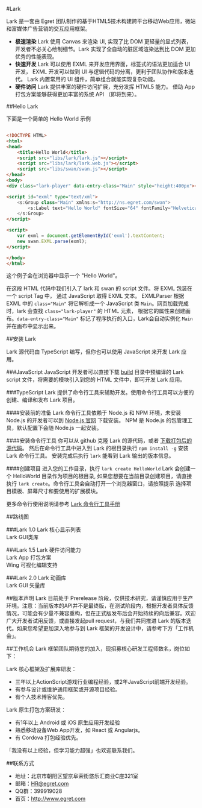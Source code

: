 #Lark

Lark 是一套由 Egret 团队制作的基于HTML5技术构建跨平台移动Web应用，微站和富媒体广告营销的交互应用框架。

* **极速渲染** Lark 使用 Canvas 来渲染 UI, 实现了比 DOM 更轻量的显式列表，
    开发者不必关心绘制细节。Lark 实现了全自动的脏区域渲染达到比 DOM 更加优秀的性能表现。
* **快速开发** Lark 可以使用 EXML 来开发应用界面，标签式的语法更加适合 UI 开发，
  EXML 开发可以做到 UI 与逻辑代码的分离，更利于团队协作和版本迭代。
  Lark 内置常用的 UI 组件，简单组合就能实现复杂功能。
* **硬件访问** Lark 提供丰富的硬件访问扩展，充分发挥 HTML5 能力。
  借助 App 打包方案能够获得更加丰富的系统 API （即将到来）。




##Hello Lark

下面是一个简单的 Hello World 示例

```html

<!DOCTYPE HTML>
<html>
<head>
    <title>Hello World</title>
    <script src="libs/lark/lark.js"></script>
    <script src="libs/lark/lark.web.js"></script>
    <script src="libs/swan/swan.js"></script>
</head>
<body>
<div class="lark-player" data-entry-class="Main" style="height:400px"></div>

<script id="exml" type="text/xml">
    <s:Group class="Main" xmlns:s="http://ns.egret.com/swan">
        <s:Label text="Hello World" fontSize="64" fontFamily="Helvetica, Arial" left="150"/>
    </s:Group>
</script>

<script>
    var exml = document.getElementById('exml').textContent;
    new swan.EXML.parse(exml);
</script>

</body>
</html>

```
这个例子会在浏览器中显示一个 "Hello World"。

在这段 HTML 代码中我们引入了 lark 和 swan 的 script 文件。将 EXML 包装在一个 script Tag 中，
通过 JavaScript 取得 EXML 文本。 EXMLParser 根据 EXML 中的 `class="Main"` 将它解析成一个
JavaScript 类 `Main`。网页加载完成时，lark 会查找 `class="lark-player"` 的 HTML 元素，
根据它的属性来创建画布。`data-entry-class="Main"` 标记了程序执行的入口，Lark会自动实例化 `Main`
并在画布中显示出来。



##安装 Lark

Lark 源代码由 TypeScript 编写，但你也可以使用 JavaScript 来开发 Lark 应用。

###JavaScript
JavaScript 开发者可以直接下载 [build](https://github.com/egret-labs/Lark/tree/master/build)
目录中预编译的 Lark script 文件，将需要的模块引入到您的 HTML 文件中，即可开发 Lark 应用。

###TypeScript
Lark 提供了命令行工具来辅助开发。使用命令行工具可以方便的创建、编译和发布 Lark 项目。

####安装前的准备
Lark 命令行工具依赖于 Node.js 和 NPM 环境，未安装 Node.js 的开发者可以到 [Node.js 官网](https://nodejs.org/) 下载安装。
NPM 是 Node.js 的包管理工具，默认配置下会随 Node.js 一起安装。

####安装命令行工具
你可以从 github 克隆 Lark 的源代码，或者 [下载打包后的源代码](https://github.com/egret-labs/Lark/archive/master.zip)。
然后在命令行工具中进入到 Lark 的根目录执行 `npm install -g` 安装 Lark 命令行工具。
安装完成后执行 `lark` 能看到 Lark 输出的版本信息。

####创建项目
进入您的工作目录，执行 `lark create HelloWorld` Lark 会创建一个 HelloWorld 目录作为项目的根目录, 
如果您想要在当前目录创建项目，请直接执行 `lark create`。命令行工具会自动打开一个浏览器窗口，请按照提示
选择项目模板、屏幕尺寸和要使用的扩展模块。

更多命令行使用说明请参考 [Lark 命令行工具手册](https://github.com/egret-labs/Lark/blob/master/docs/cmd-tools.md)



##路线图

###Lark 1.0
Lark 核心显示列表
<br/>Lark GUI类库

###Lark 1.5
Lark 硬件访问能力
<br/>Lark App 打包方案
<br/>Wing 可视化编辑支持

###Lark 2.0
Lark 动画库
<br/>Lark GUI 矢量库

##版本声明
Lark 目前处于 Prerelease 阶段，仅供技术研究，请谨慎应用于生产环境。注意：当前版本的API并不是最终版，在测试阶段内，根据开发者具体反馈情况，可能会有少量不兼容重构，但在正式版发布后会开始持续的向后兼容。欢迎广大开发者试用反馈，或直接发起pull request，与我们共同推进 Lark 的版本迭代。如果您希望更加深入地参与到 Lark 框架的开发设计中，请参考下方「工作机会」。

##工作机会
Lark 框架团队期待您的加入，现招募核心研发工程师数名，岗位如下：

Lark 核心框架及扩展库研发：
* 三年以上ActionScript游戏行业编程经验，或2年JavaScript前端开发经验。
* 有参与设计或维护通用框架或开源项目经验。
* 有个人技术博客优先。

Lark 原生打包方案研发：
* 有1年以上 Android 或 iOS 原生应用开发经验
* 熟悉移动设备Web App开发，如 React 或 Angularjs。
* 有 Cordova 打包经验优先。

「我没有以上经验，但学习能力超强」也欢迎联系我们。

##联系方式
* 地址：北京市朝阳区望京阜荣街悠乐汇商业C座321室
* 邮箱：HR@egret.com
* QQ群：399919028
* 首页：http://www.egret.com
